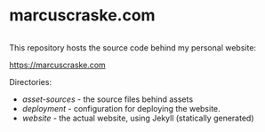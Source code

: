 # marcuscraske.com

<a href="LICENSE">
    <img src="https://img.shields.io/badge/license-MIT-blue.svg" alt="" />
</a>

This repository hosts the source code behind my personal website:

<https://marcuscraske.com>

Directories:
- *asset-sources* - the source files behind assets
- *deployment* - configuration for deploying the website.
- *website* - the actual website, using Jekyll (statically generated)
